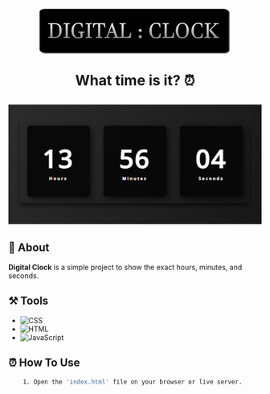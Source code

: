 <h1 align="center">
<img src="./assets/img/dc4.png"/>
<p>What time is it? ⏰</p>
</h1>

<h2 align="center"><img src="./assets/img/digital-clock-print.png"></h2>

## 📕 About

**Digital Clock** is a simple project to show the exact hours, minutes, and seconds.

## ⚒️ Tools
- ![CSS](https://img.shields.io/badge/CSS3-1572B6?style=for-the-badge&logo=css3&logoColor=white)
- ![HTML](https://img.shields.io/badge/HTML5-E34F26?style=for-the-badge&logo=html5&logoColor=white)
- ![JavaScript](https://img.shields.io/badge/JavaScript-323330?style=for-the-badge&logo=javascript&logoColor=F7DF1E)



## ⏰ How To Use

```bash
    1. Open the 'index.html' file on your browser or live server.
```
